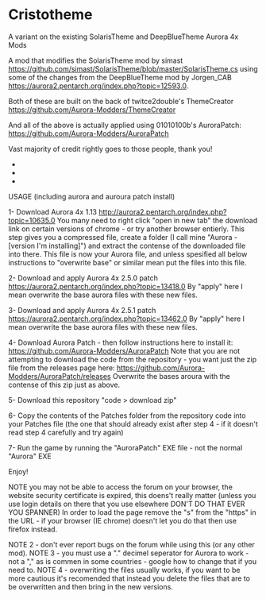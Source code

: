 # Cristotheme
A variant on the existing SolarisTheme and DeepBlueTheme Aurora 4x Mods

A mod that modifies the SolarisTheme mod by simast https://github.com/simast/SolarisTheme/blob/master/SolarisTheme.cs using some of the changes from the DeepBlueTheme mod by Jorgen_CAB https://aurora2.pentarch.org/index.php?topic=12593.0.

Both of these are built on the back of twitce2double's ThemeCreator https://github.com/Aurora-Modders/ThemeCreator

And all of the above is actually applied using 01010100b's AuroraPatch: https://github.com/Aurora-Modders/AuroraPatch

Vast majority of credit rightly goes to those people, thank you!

-
-
-

USAGE (including aurora and auroura patch install) 

1- Download Aurora 4x 1.13 http://aurora2.pentarch.org/index.php?topic=10635.0
You many need to right click "open in new tab" the download link on certain versions of chrome - or try another browser entierly. 
This step gives you a compressed file, create a folder (I call mine "Aurora - [version I'm installing]") and extract the contense of the downloaded file into there.
This file is now your Aurora file, and unless spesified all below instructions to "overwrite base" or similar mean put the files into this file. 

2- Download and apply Aurora 4x 2.5.0 patch https://aurora2.pentarch.org/index.php?topic=13418.0
By "apply" here I mean overwrite the base aurora files with these new files.

3- Download and apply Aurora 4x 2.5.1 patch https://aurora2.pentarch.org/index.php?topic=13462.0
By "apply" here I mean overwrite the base aurora files with these new files.

4- Download Aurora Patch - then follow instructions here to install it: https://github.com/Aurora-Modders/AuroraPatch
Note that you are not attempting to download the code from the repository - you want just the zip file from the releases page here: https://github.com/Aurora-Modders/AuroraPatch/releases 
Overwrite the bases aroura with the contense of this zip just as above. 

5- Download this repository "code > download zip" 

6- Copy the contents of the Patches folder from the repository code into your Patches file (the one that should already exist after step 4 - if it doesn't read step 4 carefully and try again)

7- Run the game by running the "AuroraPatch" EXE file - not the normal "Aurora" EXE

Enjoy! 



NOTE  you may not be able to access the forum on your browser, the website security certificate is expired, this doens't really matter (unless you use login details on there that you use elsewhere DON'T DO THAT EVER YOU SPANNER)
In order to load the page remove the "s" from the "https" in the URL - if your browser (IE chrome) doesn't let you do that then use firefox instead. 

NOTE 2 - don't ever report bugs on the forum while using this (or any other mod). 
NOTE 3 - you must use a "." decimel seperator for Aurora to work - not a "," as is commen in some countries - google how to change that if you need to. 
NOTE 4 - overwriting the files usually works, if you want to be more cautious it's recomended that instead you delete the files that are to be overwritten and then bring in the new versions. 

